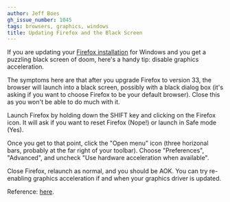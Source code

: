 ```yaml
---
author: Jeff Boes
gh_issue_number: 1045
tags: browsers, graphics, windows
title: Updating Firefox and the Black Screen
---
```


If you are updating your [Firefox installation](https://support.mozilla.org/en-US/kb/update-firefox-latest-version) for Windows and you get a puzzling black screen of doom, here's a handy tip: disable graphics acceleration.

The symptoms here are that after you upgrade Firefox to version 33, the browser will launch into a black screen, possibly with a black dialog box (it's asking if you want to choose Firefox to be your default browser). Close this as you won't be able to do much with it.

Launch Firefox by holding down the SHIFT key and clicking on the Firefox icon. It will ask if you want to reset Firefox (Nope!) or launch in Safe mode (Yes).

Once you get to that point, click the "Open menu" icon (three horizonal bars, probably at the far right of your toolbar). Choose "Preferences", "Advanced", and uncheck "Use hardware acceleration when available".

Close Firefox, relaunch as normal, and you should be AOK. You can try re-enabling graphics acceleration if and when your graphics driver is updated.

Reference: [here](https://support.mozilla.org/questions/1025438).
